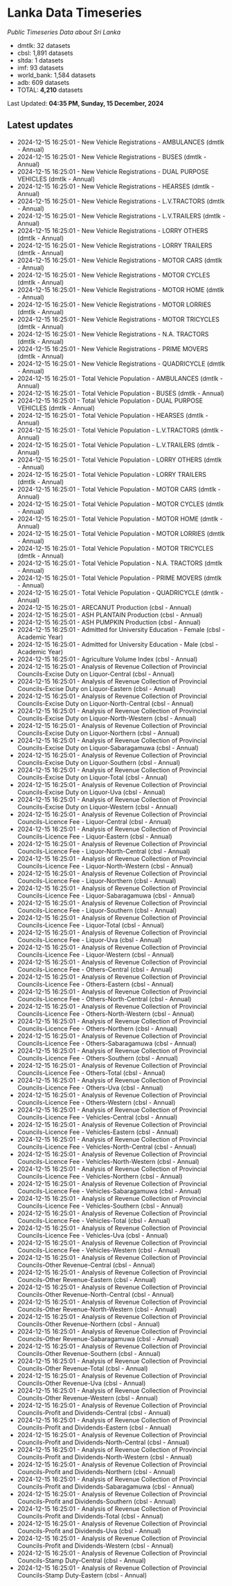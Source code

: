 # Lanka Data Timeseries
*Public Timeseries Data about Sri Lanka*

* dmtlk: 32 datasets
* cbsl: 1,891 datasets
* sltda: 1 datasets
* imf: 93 datasets
* world_bank: 1,584 datasets
* adb: 609 datasets
* TOTAL: **4,210** datasets

Last Updated: **04:35 PM, Sunday, 15 December, 2024**

## Latest updates

* 2024-12-15 16:25:01 - New Vehicle Registrations - AMBULANCES (dmtlk - Annual)
* 2024-12-15 16:25:01 - New Vehicle Registrations - BUSES (dmtlk - Annual)
* 2024-12-15 16:25:01 - New Vehicle Registrations - DUAL PURPOSE VEHICLES (dmtlk - Annual)
* 2024-12-15 16:25:01 - New Vehicle Registrations - HEARSES (dmtlk - Annual)
* 2024-12-15 16:25:01 - New Vehicle Registrations - L.V.TRACTORS (dmtlk - Annual)
* 2024-12-15 16:25:01 - New Vehicle Registrations - L.V.TRAILERS (dmtlk - Annual)
* 2024-12-15 16:25:01 - New Vehicle Registrations - LORRY OTHERS (dmtlk - Annual)
* 2024-12-15 16:25:01 - New Vehicle Registrations - LORRY TRAILERS (dmtlk - Annual)
* 2024-12-15 16:25:01 - New Vehicle Registrations - MOTOR CARS (dmtlk - Annual)
* 2024-12-15 16:25:01 - New Vehicle Registrations - MOTOR CYCLES (dmtlk - Annual)
* 2024-12-15 16:25:01 - New Vehicle Registrations - MOTOR HOME (dmtlk - Annual)
* 2024-12-15 16:25:01 - New Vehicle Registrations - MOTOR LORRIES (dmtlk - Annual)
* 2024-12-15 16:25:01 - New Vehicle Registrations - MOTOR TRICYCLES (dmtlk - Annual)
* 2024-12-15 16:25:01 - New Vehicle Registrations - N.A. TRACTORS (dmtlk - Annual)
* 2024-12-15 16:25:01 - New Vehicle Registrations - PRIME MOVERS (dmtlk - Annual)
* 2024-12-15 16:25:01 - New Vehicle Registrations - QUADRICYCLE (dmtlk - Annual)
* 2024-12-15 16:25:01 - Total Vehicle Population - AMBULANCES (dmtlk - Annual)
* 2024-12-15 16:25:01 - Total Vehicle Population - BUSES (dmtlk - Annual)
* 2024-12-15 16:25:01 - Total Vehicle Population - DUAL PURPOSE VEHICLES (dmtlk - Annual)
* 2024-12-15 16:25:01 - Total Vehicle Population - HEARSES (dmtlk - Annual)
* 2024-12-15 16:25:01 - Total Vehicle Population - L.V.TRACTORS (dmtlk - Annual)
* 2024-12-15 16:25:01 - Total Vehicle Population - L.V.TRAILERS (dmtlk - Annual)
* 2024-12-15 16:25:01 - Total Vehicle Population - LORRY OTHERS (dmtlk - Annual)
* 2024-12-15 16:25:01 - Total Vehicle Population - LORRY TRAILERS (dmtlk - Annual)
* 2024-12-15 16:25:01 - Total Vehicle Population - MOTOR CARS (dmtlk - Annual)
* 2024-12-15 16:25:01 - Total Vehicle Population - MOTOR CYCLES (dmtlk - Annual)
* 2024-12-15 16:25:01 - Total Vehicle Population - MOTOR HOME (dmtlk - Annual)
* 2024-12-15 16:25:01 - Total Vehicle Population - MOTOR LORRIES (dmtlk - Annual)
* 2024-12-15 16:25:01 - Total Vehicle Population - MOTOR TRICYCLES (dmtlk - Annual)
* 2024-12-15 16:25:01 - Total Vehicle Population - N.A. TRACTORS (dmtlk - Annual)
* 2024-12-15 16:25:01 - Total Vehicle Population - PRIME MOVERS (dmtlk - Annual)
* 2024-12-15 16:25:01 - Total Vehicle Population - QUADRICYCLE (dmtlk - Annual)
* 2024-12-15 16:25:01 - ARECANUT Production (cbsl - Annual)
* 2024-12-15 16:25:01 - ASH PLANTAIN Production (cbsl - Annual)
* 2024-12-15 16:25:01 - ASH PUMPKIN Production (cbsl - Annual)
* 2024-12-15 16:25:01 - Admitted for University Education - Female (cbsl - Academic Year)
* 2024-12-15 16:25:01 - Admitted for University Education - Male (cbsl - Academic Year)
* 2024-12-15 16:25:01 - Agriculture Volume Index (cbsl - Annual)
* 2024-12-15 16:25:01 - Analysis of Revenue Collection of Provincial Councils-Excise Duty on Liquor-Central (cbsl - Annual)
* 2024-12-15 16:25:01 - Analysis of Revenue Collection of Provincial Councils-Excise Duty on Liquor-Eastern (cbsl - Annual)
* 2024-12-15 16:25:01 - Analysis of Revenue Collection of Provincial Councils-Excise Duty on Liquor-North-Central (cbsl - Annual)
* 2024-12-15 16:25:01 - Analysis of Revenue Collection of Provincial Councils-Excise Duty on Liquor-North-Western (cbsl - Annual)
* 2024-12-15 16:25:01 - Analysis of Revenue Collection of Provincial Councils-Excise Duty on Liquor-Northern (cbsl - Annual)
* 2024-12-15 16:25:01 - Analysis of Revenue Collection of Provincial Councils-Excise Duty on Liquor-Sabaragamuwa (cbsl - Annual)
* 2024-12-15 16:25:01 - Analysis of Revenue Collection of Provincial Councils-Excise Duty on Liquor-Southern (cbsl - Annual)
* 2024-12-15 16:25:01 - Analysis of Revenue Collection of Provincial Councils-Excise Duty on Liquor-Total (cbsl - Annual)
* 2024-12-15 16:25:01 - Analysis of Revenue Collection of Provincial Councils-Excise Duty on Liquor-Uva (cbsl - Annual)
* 2024-12-15 16:25:01 - Analysis of Revenue Collection of Provincial Councils-Excise Duty on Liquor-Western (cbsl - Annual)
* 2024-12-15 16:25:01 - Analysis of Revenue Collection of Provincial Councils-Licence Fee - Liquor-Central (cbsl - Annual)
* 2024-12-15 16:25:01 - Analysis of Revenue Collection of Provincial Councils-Licence Fee - Liquor-Eastern (cbsl - Annual)
* 2024-12-15 16:25:01 - Analysis of Revenue Collection of Provincial Councils-Licence Fee - Liquor-North-Central (cbsl - Annual)
* 2024-12-15 16:25:01 - Analysis of Revenue Collection of Provincial Councils-Licence Fee - Liquor-North-Western (cbsl - Annual)
* 2024-12-15 16:25:01 - Analysis of Revenue Collection of Provincial Councils-Licence Fee - Liquor-Northern (cbsl - Annual)
* 2024-12-15 16:25:01 - Analysis of Revenue Collection of Provincial Councils-Licence Fee - Liquor-Sabaragamuwa (cbsl - Annual)
* 2024-12-15 16:25:01 - Analysis of Revenue Collection of Provincial Councils-Licence Fee - Liquor-Southern (cbsl - Annual)
* 2024-12-15 16:25:01 - Analysis of Revenue Collection of Provincial Councils-Licence Fee - Liquor-Total (cbsl - Annual)
* 2024-12-15 16:25:01 - Analysis of Revenue Collection of Provincial Councils-Licence Fee - Liquor-Uva (cbsl - Annual)
* 2024-12-15 16:25:01 - Analysis of Revenue Collection of Provincial Councils-Licence Fee - Liquor-Western (cbsl - Annual)
* 2024-12-15 16:25:01 - Analysis of Revenue Collection of Provincial Councils-Licence Fee - Others-Central (cbsl - Annual)
* 2024-12-15 16:25:01 - Analysis of Revenue Collection of Provincial Councils-Licence Fee - Others-Eastern (cbsl - Annual)
* 2024-12-15 16:25:01 - Analysis of Revenue Collection of Provincial Councils-Licence Fee - Others-North-Central (cbsl - Annual)
* 2024-12-15 16:25:01 - Analysis of Revenue Collection of Provincial Councils-Licence Fee - Others-North-Western (cbsl - Annual)
* 2024-12-15 16:25:01 - Analysis of Revenue Collection of Provincial Councils-Licence Fee - Others-Northern (cbsl - Annual)
* 2024-12-15 16:25:01 - Analysis of Revenue Collection of Provincial Councils-Licence Fee - Others-Sabaragamuwa (cbsl - Annual)
* 2024-12-15 16:25:01 - Analysis of Revenue Collection of Provincial Councils-Licence Fee - Others-Southern (cbsl - Annual)
* 2024-12-15 16:25:01 - Analysis of Revenue Collection of Provincial Councils-Licence Fee - Others-Total (cbsl - Annual)
* 2024-12-15 16:25:01 - Analysis of Revenue Collection of Provincial Councils-Licence Fee - Others-Uva (cbsl - Annual)
* 2024-12-15 16:25:01 - Analysis of Revenue Collection of Provincial Councils-Licence Fee - Others-Western (cbsl - Annual)
* 2024-12-15 16:25:01 - Analysis of Revenue Collection of Provincial Councils-Licence Fee - Vehicles-Central (cbsl - Annual)
* 2024-12-15 16:25:01 - Analysis of Revenue Collection of Provincial Councils-Licence Fee - Vehicles-Eastern (cbsl - Annual)
* 2024-12-15 16:25:01 - Analysis of Revenue Collection of Provincial Councils-Licence Fee - Vehicles-North-Central (cbsl - Annual)
* 2024-12-15 16:25:01 - Analysis of Revenue Collection of Provincial Councils-Licence Fee - Vehicles-North-Western (cbsl - Annual)
* 2024-12-15 16:25:01 - Analysis of Revenue Collection of Provincial Councils-Licence Fee - Vehicles-Northern (cbsl - Annual)
* 2024-12-15 16:25:01 - Analysis of Revenue Collection of Provincial Councils-Licence Fee - Vehicles-Sabaragamuwa (cbsl - Annual)
* 2024-12-15 16:25:01 - Analysis of Revenue Collection of Provincial Councils-Licence Fee - Vehicles-Southern (cbsl - Annual)
* 2024-12-15 16:25:01 - Analysis of Revenue Collection of Provincial Councils-Licence Fee - Vehicles-Total (cbsl - Annual)
* 2024-12-15 16:25:01 - Analysis of Revenue Collection of Provincial Councils-Licence Fee - Vehicles-Uva (cbsl - Annual)
* 2024-12-15 16:25:01 - Analysis of Revenue Collection of Provincial Councils-Licence Fee - Vehicles-Western (cbsl - Annual)
* 2024-12-15 16:25:01 - Analysis of Revenue Collection of Provincial Councils-Other Revenue-Central (cbsl - Annual)
* 2024-12-15 16:25:01 - Analysis of Revenue Collection of Provincial Councils-Other Revenue-Eastern (cbsl - Annual)
* 2024-12-15 16:25:01 - Analysis of Revenue Collection of Provincial Councils-Other Revenue-North-Central (cbsl - Annual)
* 2024-12-15 16:25:01 - Analysis of Revenue Collection of Provincial Councils-Other Revenue-North-Western (cbsl - Annual)
* 2024-12-15 16:25:01 - Analysis of Revenue Collection of Provincial Councils-Other Revenue-Northern (cbsl - Annual)
* 2024-12-15 16:25:01 - Analysis of Revenue Collection of Provincial Councils-Other Revenue-Sabaragamuwa (cbsl - Annual)
* 2024-12-15 16:25:01 - Analysis of Revenue Collection of Provincial Councils-Other Revenue-Southern (cbsl - Annual)
* 2024-12-15 16:25:01 - Analysis of Revenue Collection of Provincial Councils-Other Revenue-Total (cbsl - Annual)
* 2024-12-15 16:25:01 - Analysis of Revenue Collection of Provincial Councils-Other Revenue-Uva (cbsl - Annual)
* 2024-12-15 16:25:01 - Analysis of Revenue Collection of Provincial Councils-Other Revenue-Western (cbsl - Annual)
* 2024-12-15 16:25:01 - Analysis of Revenue Collection of Provincial Councils-Profit and Dividends-Central (cbsl - Annual)
* 2024-12-15 16:25:01 - Analysis of Revenue Collection of Provincial Councils-Profit and Dividends-Eastern (cbsl - Annual)
* 2024-12-15 16:25:01 - Analysis of Revenue Collection of Provincial Councils-Profit and Dividends-North-Central (cbsl - Annual)
* 2024-12-15 16:25:01 - Analysis of Revenue Collection of Provincial Councils-Profit and Dividends-North-Western (cbsl - Annual)
* 2024-12-15 16:25:01 - Analysis of Revenue Collection of Provincial Councils-Profit and Dividends-Northern (cbsl - Annual)
* 2024-12-15 16:25:01 - Analysis of Revenue Collection of Provincial Councils-Profit and Dividends-Sabaragamuwa (cbsl - Annual)
* 2024-12-15 16:25:01 - Analysis of Revenue Collection of Provincial Councils-Profit and Dividends-Southern (cbsl - Annual)
* 2024-12-15 16:25:01 - Analysis of Revenue Collection of Provincial Councils-Profit and Dividends-Total (cbsl - Annual)
* 2024-12-15 16:25:01 - Analysis of Revenue Collection of Provincial Councils-Profit and Dividends-Uva (cbsl - Annual)
* 2024-12-15 16:25:01 - Analysis of Revenue Collection of Provincial Councils-Profit and Dividends-Western (cbsl - Annual)
* 2024-12-15 16:25:01 - Analysis of Revenue Collection of Provincial Councils-Stamp Duty-Central (cbsl - Annual)
* 2024-12-15 16:25:01 - Analysis of Revenue Collection of Provincial Councils-Stamp Duty-Eastern (cbsl - Annual)